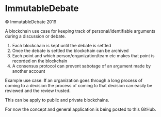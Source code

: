 # ImmutableDebate
© ImmutableDebate 2019

A blockchain use case for keeping track of personal/identifiable arguments during a discussion or debate.

1. Each blockchain is kept until the debate is settled
2. Once the debate is settled the blockchain can be archived
3. Each point and which person/organization/team etc makes that point is recorded on the blockchain
4. A consensus protocol can prevent sabotage of an argument made by another account

Example use case: If an organization goes through a long process of coming to a decision the process of coming to that decision
can easily be reviewed and the review trusted.

This can be apply to public and private blockchains.

For now the concept and general application is being posted to this GitHub.

